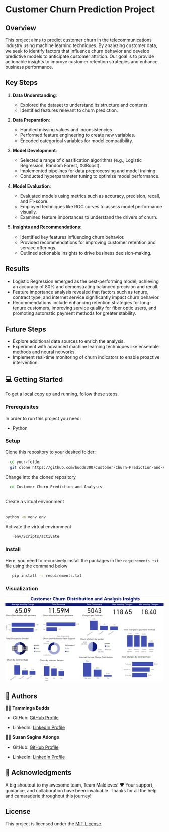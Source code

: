 # Customer Churn Prediction Project

## Overview

This project aims to predict customer churn in the telecommunications industry using machine learning techniques. By analyzing customer data, we seek to identify factors that influence churn behavior and develop predictive models to anticipate customer attrition. Our goal is to provide actionable insights to improve customer retention strategies and enhance business performance.

## Key Steps

1. **Data Understanding**: 
   - Explored the dataset to understand its structure and contents.
   - Identified features relevant to churn prediction.

2. **Data Preparation**:
   - Handled missing values and inconsistencies.
   - Performed feature engineering to create new variables.
   - Encoded categorical variables for model compatibility.

3. **Model Development**:
   - Selected a range of classification algorithms (e.g., Logistic Regression, Random Forest, XGBoost).
   - Implemented pipelines for data preprocessing and model training.
   - Conducted hyperparameter tuning to optimize model performance.

4. **Model Evaluation**:
   - Evaluated models using metrics such as accuracy, precision, recall, and F1-score.
   - Employed techniques like ROC curves to assess model performance visually.
   - Examined feature importances to understand the drivers of churn.

5. **Insights and Recommendations**:
   - Identified key features influencing churn behavior.
   - Provided recommendations for improving customer retention and service offerings.
   - Outlined actionable insights to drive business decision-making.

## Results

- Logistic Regression emerged as the best-performing model, achieving an accuracy of 80% and demonstrating balanced precision and recall.
- Feature importance analysis revealed that factors such as tenure, contract type, and internet service significantly impact churn behavior.
- Recommendations include enhancing retention strategies for long-tenure customers, improving service quality for fiber optic users, and promoting automatic payment methods for greater stability.

## Future Steps

- Explore additional data sources to enrich the analysis.
- Experiment with advanced machine learning techniques like ensemble methods and neural networks.
- Implement real-time monitoring of churn indicators to enable proactive intervention.

## 💻 Getting Started <a name="getting-started"></a>


To get a local copy up and running, follow these steps.

### Prerequisites

In order to run this project you need:

- Python


### Setup

Clone this repository to your desired folder:


```sh
  cd your-folder
  git clone https://github.com/budds300/Customer-Churn-Prediction-and-Analysis
```
Change into the cloned repository

```sh
  cd Customer-Churn-Prediction-and-Analysis
  
```

Create a virtual environment

```sh

python -m venv env

```

Activate the virtual environment

```sh
    env/Scripts/activate
```
### Install

Here, you need to recursively install the packages in the `requirements.txt` file using the command below 

```sh
   pip install -r requirements.txt
```
### Visualization

![alt text](<Screenshots/customer chur dashboard.png>)


## 👥 Authors <a name="authors"></a>

👩‍💻 **Tamminga Budds**

- GitHub: [GitHub Profile](https://github.com/budds300)

- LinkedIn: [LinkedIn Profile](https://www.linkedin.com/in/tamminga-givondo/)

👩‍💻 **Susan Sagina Adongo**
- GitHub: [GitHub Profile](https://github.com/Sagina07)

- LinkedIn: [LinkedIn Profile](https://www.linkedin.com/in/susan-sagina-adongo/?originalSubdomain=ke)

## 🙏 Acknowledgments <a name="acknowledgements"></a>

A big shoutout to my awesome team, Team Maldieves! ♥
Your support, guidance, and collaboration have been invaluable. Thanks for all the help and camaraderie throughout this journey!


## License

This project is licensed under the [MIT License](LICENSE).
